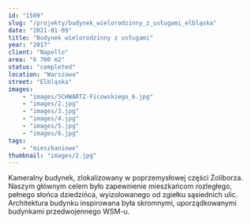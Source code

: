 ```yaml
---
id: "1509"
slug: "/projekty/budynek_wielorodzinny_z_usługami_elbląska"
date: "2021-01-09"
title: "Budynek wielorodzinny z usługami"
year: "2017"
client: "Napollo"
area: "6 700 m2"
status: "completed"
location: "Warszawa"
street: "Elbląska"
images: 
    - "images/SCHWARTZ-Ficowskiego_6.jpg"
    - "images/2.jpg"
    - "images/3.jpg"
    - "images/4.jpg"    
    - "images/5.jpg"    
    - "images/6.jpg"    
tags: 
    - "mieszkaniowe"
thumbnail: "images/2.jpg"
---
```

Kameralny budynek, zlokalizowany w&nbsp;poprzemysłowej części Żoliborza. Naszym głównym celem było zapewnienie mieszkańcom rozległego, pełnego słońca dziedzińca, wyizolowanego od zgiełku sąsiednich ulic. Architektura budynku inspirowana była skromnymi, uporządkowanymi budynkami przedwojennego WSM-u.
